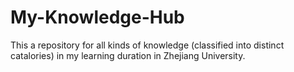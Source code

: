 # My-Knowledge-Hub
This a repository for all kinds of knowledge (classified into distinct catalories) in my learning duration in Zhejiang University.
